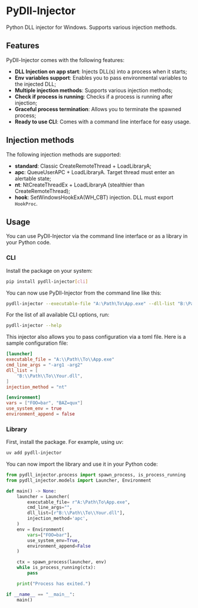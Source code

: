 # PyDll-Injector

Python DLL injector for Windows. Supports various injection methods.

## Features

PyDll-Injector comes with the following features:
- **DLL Injection on app start**: Injects DLL(s) into a process when it starts;
- **Env variables support**: Enables you to pass environmental variables to the injected DLL;
- **Multiple injection methods**: Supports various injection methods;
- **Check if process is running**: Checks if a process is running after injection;
- **Graceful process termination**: Allows you to terminate the spawned process;
- **Ready to use CLI**: Comes with a command line interface for easy usage.

## Injection methods

The following injection methods are supported:
- **standard**: Classic CreateRemoteThread + LoadLibraryA;
- **apc**: QueueUserAPC + LoadLibraryA. Target thread must enter an alertable state;
- **nt**: NtCreateThreadEx + LoadLibraryA (stealthier than CreateRemoteThread);
- **hook**: SetWindowsHookExA(WH_CBT) injection. DLL must export `HookProc`.

## Usage

You can use PyDll-Injector via the command line interface or as a library in your Python code.

### CLI

Install the package on your system:
```bash
pip install pydll-injector[cli]
```

You can now use PyDll-Injector from the command line like this:
```bash
pydll-injector --executable-file "A:\Path\To\App.exe" --dll-list "B:\Path\To\Your.dll"
```

For the list of all available CLI options, run:
```bash
pydll-injector --help
```

This injector also allows you to pass configuration via a toml file. Here is a sample configuration file:
```toml
[launcher]
executable_file = "A:\\Path\\To\\App.exe"
cmd_line_args = "-arg1 -arg2"
dll_list = [
    "B:\\Path\\To\\Your.dll",
]
injection_method = "nt"

[environment]
vars = ["FOO=bar", "BAZ=qux"]
use_system_env = true
environment_append = false
```

### Library

First, install the package. For example, using uv:
```bash
uv add pydll-injector
```

You can now import the library and use it in your Python code:
```python
from pydll_injector.process import spawn_process, is_process_running
from pydll_injector.models import Launcher, Environment

def main() -> None:
    launcher = Launcher(
        executable_file= r"A:\Path\To\App.exe",
        cmd_line_args="",
        dll_list=[r"B:\\Path\\To\\Your.dll"],
        injection_method='apc',
    )
    env = Environment(
        vars=["FOO=bar"],
        use_system_env=True,
        environment_append=False
    )

    ctx = spawn_process(launcher, env)
    while is_process_running(ctx):
        pass

    print("Process has exited.")

if __name__ == "__main__":
    main()
```
